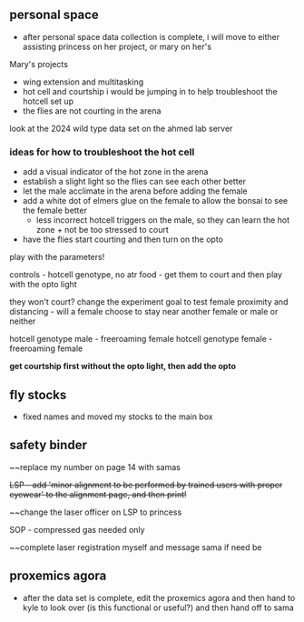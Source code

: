 ## personal space
- after personal space data collection is complete, i will move to either assisting princess on her project, or mary on her's

Mary's projects
- wing extension and multitasking
- hot cell and courtship
i would be jumping in to help troubleshoot the hotcell set up
- the flies are not courting in the arena

look at the 2024 wild type data set on the ahmed lab server

### ideas for how to troubleshoot the hot cell
- add a visual indicator of the hot zone in the arena
- establish a slight light so the flies can see each other better
- let the male acclimate in the arena before adding the female
- add a white dot of elmers glue on the female to allow the bonsai to see the female better
	- less incorrect hotcell triggers on the male, so they can learn the hot zone + not be too stressed to court
- have the flies start courting and then turn on the opto 

play with the parameters!

controls - hotcell genotype, no atr food - get them to court and then play with the opto light

they won't court? 
change the experiment goal to test female proximity and distancing - will a female choose to stay near another female or male or neither

hotcell genotype male - freeroaming female 
hotcell genotype female - freeroaming female

**get courtship first without the opto light, then add the opto**

## fly stocks
- fixed names and moved my stocks to the main box
## safety binder

~~replace my number on page 14 with samas

~~LSP - add 'minor alignment to be performed by trained users with proper eyewear' to the alignment page, and then print!~~

~~change the laser officer on LSP to princess

SOP - compressed gas needed only

~~complete laser registration myself and message sama if need be

## proxemics agora
- after the data set is complete, edit the proxemics agora and then hand to kyle to look over (is this functional or useful?) and then hand off to sama
